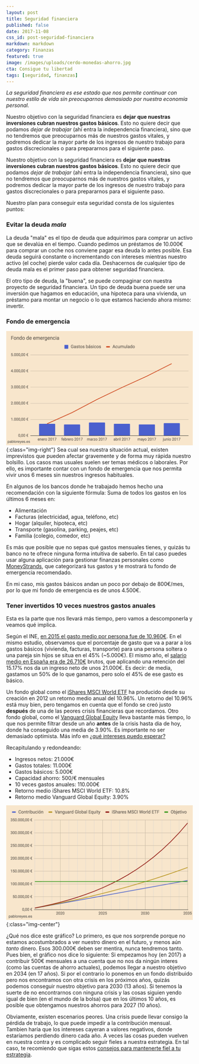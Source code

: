 ```yaml
---
layout: post
title: Seguridad financiera
published: false
date: 2017-11-08
css_id: post-seguridad-financiera
markdown: markdown
category: Finanzas
featured: true
image: /images/uploads/cerdo-monedas-ahorro.jpg
cta: Consigue tu libertad
tags: [seguridad, finanzas]
---
```

*La seguridad financiera es ese estado que nos permite continuar con nuestro estilo de vida sin preocuparnos demasiado por nuestra economía personal.*

Nuestro objetivo con la seguridad financiera es **dejar que nuestras inversiones cubran nuestros gastos básicos**. Esto no quiere decir que podamos *dejar de trabajar* (ahí entra la independencia financiera), sino que no tendremos que preocuparnos más de nuestros gastos vitales, y podremos dedicar la mayor parte de los ingresos de nuestro trabajo para gastos discrecionales o para prepararnos para el siguiente paso.
<!--more-->

Nuestro objetivo con la seguridad financiera es **dejar que nuestras inversiones cubran nuestros gastos básicos**. Esto no quiere decir que podamos *dejar de trabajar* (ahí entra la independencia financiera), sino que no tendremos que preocuparnos más de nuestros gastos vitales, y podremos dedicar la mayor parte de los ingresos de nuestro trabajo para gastos discrecionales o para prepararnos para el siguiente paso.

Nuestro plan para conseguir esta seguridad consta de los siguientes puntos:

### Evitar la deuda *mala*
La deuda "mala" es el tipo de deuda que adquirimos para comprar un activo que se devalúa en el tiempo. Cuando pedimos un préstamos de 10.000€ para comprar un coche nos conviene pagar esa deuda lo antes posible. Esa deuda seguirá constante o incrementando con intereses mientras nuestro activo (el coche) pierde valor cada día. Deshacernos de cualquier tipo de deuda mala es el primer paso para obtener seguridad financiera.

El otro tipo de deuda, la "buena", se puede compaginar con nuestra proyecto de seguridad financiera. Un tipo de deuda buena puede ser una inversión que hagamos en educación, una hipoteca para una vivienda, un préstamo para montar un negocio o lo que estamos haciendo ahora mismo: invertir.

### Fondo de emergencia
![Fondo emergencia](/images/uploads/fondo-emergencia.png){:class="img-right"}
Sea cual sea nuestra situación actual, existen imprevistos que pueden afectar gravemente y de forma muy rápida nuestro bolsillo. Los casos mas usuales suelen ser temas médicos o laborales. Por ello, es importante contar con un fondo de emergencia que nos permita vivir unos 6 meses sin nuestros ingresos habituales.

En algunos de los bancos donde he trabajado hemos hecho una recomendación con la siguiente fórmula:
Suma de todos los gastos en los últimos 6 meses en:
* Alimentación
* Facturas (electricidad, agua, teléfono, etc)
* Hogar (alquiler, hipoteca, etc)
* Transporte (gasolina, parking, peajes, etc)
* Familia (colegio, comedor, etc)

Es más que posible que no sepas qué gastos mensuales tienes, y quizás tu banco no te ofrece ninguna forma intuitiva de saberlo. En tal caso puedes usar alguna aplicación para gestionar finanzas personales como [MoneyStrands](http://moneystrands.com), que categorizará tus gastos y te mostrará tu fondo de emergencia recomendado.

En mi caso, mis gastos básicos andan un poco por debajo de 800€/mes, por lo que mi fondo de emergencia es de unos 4.500€.

### Tener invertidos 10 veces nuestros gastos anuales
Esta es la parte que nos llevará más tiempo, pero vamos a descomponerla y veamos qué implica.

Según el INE, [en 2015 el gasto medio por persona fue de 10.960€](http://www.ine.es/prensa/np974.pdf). En el mismo estudio, observamos que el porcentaje de gasto que va a parar a los gastos básicos (vivienda, facturas, transporte) para una persona soltera o una pareja sin hijos se situa en el 45% (~5.000€). El mismo año, el [salario medio en España era de 26.710€](http://www.datosmacro.com/mercado-laboral/salario-medio/espana) brutos, que aplicando una retención del 15.17% nos da un ingreso neto de unos 21.000€. Es decir: de media, gastamos un 50% de lo que ganamos, pero solo el 45% de ese gasto es básico.

Un fondo global como el [iShares MSCI World ETF](https://www.ishares.com/us/products/239696/) ha producido desde su creación en 2012 un retorno medio anual del 10.96%. Un retorno del 10.96% está muy bien, pero tengamos en cuenta que el fondo se creó justo **después** de una de las peores crisis financieras que recordamos. Otro fondo global, como el [Vanguard Global Equity](https://personal.vanguard.com/us/funds/snapshot?FundId=0129&FundIntExt=INT) lleva bastante más tiempo, lo que nos permite filtrar desde un año **antes** de la crisis hasta dia de hoy, donde ha conseguido una media de 3.90%. Es importante no ser demasiado optimista. Más info en [¿qué intereses puedo esperar?](/)

Recapitulando y redondeando:
 * Ingresos netos: 21.000€
 * Gastos totales: 11.000€
 * Gastos básicos:  5.000€
 * Capacidad ahorro: 500/€ mensuales
 * 10 veces gastos anuales: 110.000€
 * Retorno medio iShares MSCI World ETF: 10.8%
 * Retorno medio Vanguard Global Equity: 3.90%

![Evolucion seguridad financiera](/images/uploads/seguridad_financiera_objetivo.png){:class="img-center"}

¿Qué nos dice este gráfico? Lo primero, es que nos sorprende porque no estamos acostumbrados a ver nuestro dinero en el futuro, y menos aún *tanto* dinero. Esos 300.000€ deben ser mentira, nunca tendremos tanto. Pues bien, el gráfico nos dice lo siguiente:  Si empezamos hoy (en 2017) a contribuir 500€ mensuales a una cuenta que no nos da ningún interes (como las cuentas de ahorro actuales), podemos llegar a nuestro objetivo en 2034 (en 17 años). Si por el contrario lo ponemos en un fondo distribuido pero nos encontramos con otra crisis en los próximos años, quizás podemos conseguir nuestro objetivo para 2030 (13 años). Si tenemos la suerte de no encontrarnos con ninguna crisis y las cosas siguien yendo igual de bien (en el mundo de la bolsa) que en los últimos 10 años, es posible que obtengamos nuestros ahorros para 2027 (10 años).

 Obviamente, existen escenarios peores. Una crisis puede llevar consigo la pérdida de trabajo, lo que puede impedir a la contribución mensual. Tambien haría que los intereses cayeran a valores negativos, donde estaríamos perdiendo dinero cada año. A veces las cosas pueden vuelven en nuestra contra y es complicado seguir fieles a nuestra estrategia. En tal caso, te recomiendo que sigas estos [consejos para mantenerte fiel a tu estrategia](/).


